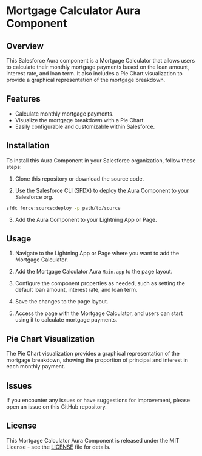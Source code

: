 # Mortgage Calculator Aura Component

## Overview

This Salesforce Aura component is a Mortgage Calculator that allows users to calculate their monthly mortgage payments based on the loan amount, interest rate, and loan term. It also includes a Pie Chart visualization to provide a graphical representation of the mortgage breakdown.

## Features

- Calculate monthly mortgage payments.
- Visualize the mortgage breakdown with a Pie Chart.
- Easily configurable and customizable within Salesforce.

## Installation

To install this Aura Component in your Salesforce organization, follow these steps:

1. Clone this repository or download the source code.

2. Use the Salesforce CLI (SFDX) to deploy the Aura Component to your Salesforce org.

```bash
sfdx force:source:deploy -p path/to/source
```

3. Add the Aura Component to your Lightning App or Page.

## Usage

1. Navigate to the Lightning App or Page where you want to add the Mortgage Calculator.

2. Add the Mortgage Calculator Aura `Main.app` to the page layout.

3. Configure the component properties as needed, such as setting the default loan amount, interest rate, and loan term.

4. Save the changes to the page layout.

5. Access the page with the Mortgage Calculator, and users can start using it to calculate mortgage payments.

## Pie Chart Visualization

The Pie Chart visualization provides a graphical representation of the mortgage breakdown, showing the proportion of principal and interest in each monthly payment.

## Issues

If you encounter any issues or have suggestions for improvement, please open an issue on this GitHub repository.

## License

This Mortgage Calculator Aura Component is released under the MIT License - see the [LICENSE](LICENSE) file for details.

